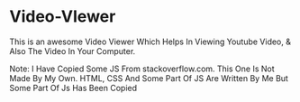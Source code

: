 # Video-VIewer
This is an awesome Video Viewer Which Helps In Viewing Youtube Video, &amp; Also The Video In Your Computer.

Note: I Have Copied Some JS From stackoverflow.com. This One Is Not Made By My Own. HTML, CSS And Some Part Of JS Are Written By Me
      But Some Part Of Js Has Been Copied
